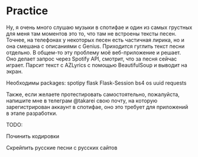 # Practice
Ну, я очень много слушаю музыки в спотифае и один из самых грустных для меня там моментов это то, что там не встроены тексты песен. Точнее, на телефонах у некоторых песен есть частичная лирика, но и она смешана с описаниями с Genius. Приходится гуглить текст песни отдельно. В общем-то эту проблему моё веб-приложение и решает. Оно делает запрос через Spotify API, смотрит, что за песня сейчас играет. Парсит текст с AZLyrics с помощью BeautifulSoup и выводит на экран. 

Необходимы packages:
spotipy
flask
Flask-Session
bs4
os
uuid
requests

Также, если желаете протестировать самостоятельно, пожалуйста, напишите мне в телеграм @takarei свою почту, на которую зарегистрирован аккаунт в спотифае, оно это требует для приложений в этапе разработки.

TODO:

Починить кодировки

Скрейпить русские песни с русских сайтов
